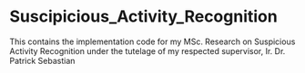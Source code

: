 # Suscipicious_Activity_Recognition
This contains the implementation code for my MSc. Research on Suspicious Activity Recognition under the tutelage of my respected supervisor, Ir. Dr. Patrick Sebastian
